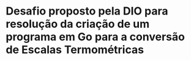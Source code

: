 <h1>Desafio proposto pela DIO para resolução da criação de um programa em Go para a conversão de Escalas Termométricas<h1>